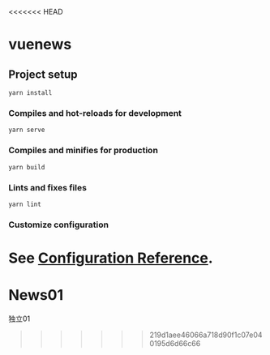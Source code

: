 <<<<<<< HEAD
# vuenews

## Project setup
```
yarn install
```

### Compiles and hot-reloads for development
```
yarn serve
```

### Compiles and minifies for production
```
yarn build
```

### Lints and fixes files
```
yarn lint
```

### Customize configuration
See [Configuration Reference](https://cli.vuejs.org/config/).
=======
# News01
独立01
>>>>>>> 219d1aee46066a718d90f1c07e040195d6d66c66

